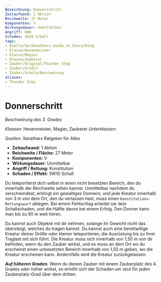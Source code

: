 ```yaml
---
Bezeichnung: Donnerschritt
Zeitaufwand: 1 Aktion
Reichweite: 27 Meter
Komponenten: V
Wirkungsdauer: Unmittelbar
Angriff: KON
Schaden: 3d10 Schall
tags:
- Quelle/5e/Xanathars_Guide_to_Everything
- Klasse/Hexenmeister
- Klasse/Magier
- Klasse/Zauberer
- Zauber/Original/Thunder_Step
- Zauber/Grad/3
- Zauber/Schule/Beschwörung
aliases: 
- Thunder Step
---
```

# Donnerschritt
_Beschwörung des 3. Grades_

_Klassen:_ Hexenmeister, Magier, Zauberer
_Unterklassen:_

_Quellen:_ Xanathars Ratgeber für Alles
 
- **Zeitaufwand:** 1 Aktion
- **Reichweite / Fläche:** 27 Meter
- **Komponenten:** V
- **Wirkungsdauer:** Unmittelbar
- **Angriff / Rettung:** Konstitution
- **Schaden / Effekt:** 3W10 Schall

Du teleportierst dich selbst in einen nicht besetzten Bereich, den du innerhalb der Reichweite sehen kannst. Unmittelbar nachdem du verschwindest, erklingt ein gewaltiges Donnern, und jede Kreatur innerhalb von 3 m von dem Ort, den du verlassen hast, muss einen `Konstitutions-Rettungswurf` ablegen. Bei einem Fehlschlag erleidet sie `3W10` Schallschaden, und die Hälfte davon bei einem Erfolg. Den Donner kann man bis zu 90 m weit hören.

Du kannst auch Objekte mit dir nehmen, solange ihr Gewicht nicht das übersteigt, welches du tragen kannst. Du kannst auch eine bereitwillige Kreatur deiner Größe oder kleiner teleportieren, die Ausrüstung bis zu ihrer Traglast mit sich führt. Die Kreatur muss sich innerhalb von 1,50 m von dir befinden, wenn du den Zauber wirkst, und es muss an dem Ort wo du erscheinst einen unbesetzten Bereich innerhalb von 1,50 m geben, wo die Kreatur erscheinen kann. Andernfalls wird die Kreatur zurückgelassen.

**_Auf höheren Graden._** Wenn du diesen Zauber mit einem Zauberplatz des 4. Grades oder höher wirkst, so erhöht sich der Schaden um `1W10` für jeden Zauberplatz-Grad über dem dritten.